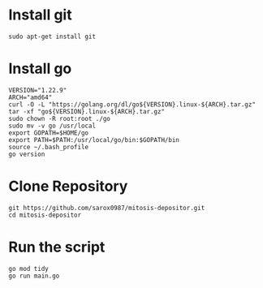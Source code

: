 # Install git

```
sudo apt-get install git
```

# Install go

```
VERSION="1.22.9"
ARCH="amd64"
curl -O -L "https://golang.org/dl/go${VERSION}.linux-${ARCH}.tar.gz"
tar -xf "go${VERSION}.linux-${ARCH}.tar.gz"
sudo chown -R root:root ./go
sudo mv -v go /usr/local
export GOPATH=$HOME/go
export PATH=$PATH:/usr/local/go/bin:$GOPATH/bin
source ~/.bash_profile
go version
```

# Clone Repository

```
git https://github.com/sarox0987/mitosis-depositor.git
cd mitosis-depositor
```

# Run the script

```
go mod tidy
go run main.go
```
